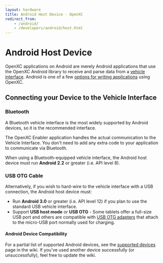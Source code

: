 ```yaml
---
layout: hardware
title: Android Host Device - OpenXC
redirect_from:
    - /android/
    - /developers/android/host.html
---
```


<div class="page-header">
    <h1>Android Host Device</h1>
</div>

OpenXC applications on Android are merely Android applications that use the
OpenXC Android library to receive and parse data from a <a href="">vehicle
interface</a>. Android is one of a few [options for writing
applications](/host-devices/index.html) using OpenXC.


<div class="page-header">
    <h2>Connecting your Device to the Vehicle Interface</h2>
</div>


<div class="page-header">
    <h3>Bluetooth</h3>
</div>

A Bluetooth vehicle interface is the most widely supported by Android devices,
so it is the recommended interface.

The OpenXC Enabler application handles the actual communication to the
Vehicle Interface. You don't need to add any extra code to your application
to communicate via Bluetooth.

When using a Bluetooth-equipped vehicle interface, the Android host
device must run **Android 2.2** or greater (i.e. API level 8).

<div class="page-header">
    <h3>USB OTG Cable</h3>
</div>
Alternatively, if you wish to hard-wire to the vehicle interface with a USB
connection, the Android host device must:

* Run **Android 3.0** or greater (i.e. API level 12) if you plan to
  use the standard USB vehicle interface.
* Support **USB host mode** or **USB OTG** - Some tablets offer a full-size USB
  port and others are compatible with [USB OTG
  adapters](http://www.monoprice.com/products/product.asp?c_id=108&cp_id=10833&cs_id=1083314&p_id=9724&format=2)
  that attach to the micro-USB port normally used for charging.

<div class="page-header">
    <h4>Android Device Compatibility</h4>
</div>

For a partial list of supported Android devices, see the [supported
devices](https://github.com/openxc/openxcplatform.com/wiki/Android-device-compatibility)
page in the wiki. If you've used another device successfully (or
unsuccessfully), feel free to update the wiki.

[USB devices]: http://developer.android.com/guide/topics/connectivity/usb/index.html
